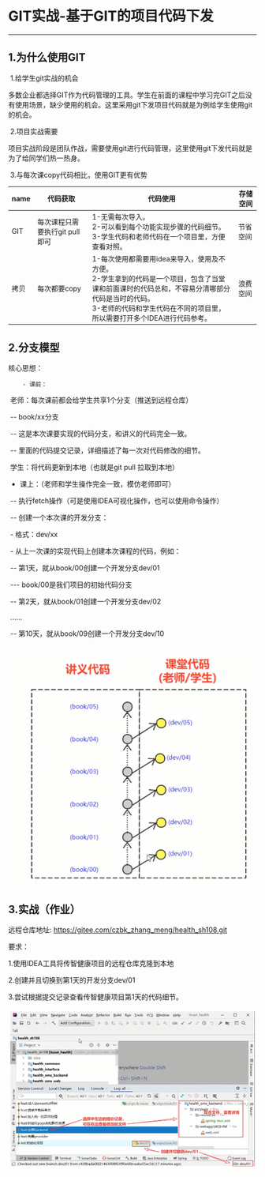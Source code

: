 # GIT实战-基于GIT的项目代码下发



---

## 1.为什么使用GIT

​		1.给学生git实战的机会

​				多数企业都选择GIT作为代码管理的工具。学生在前面的课程中学习完GIT之后没有使用场景，缺少使用的机会。这里采用git下发项目代码就是为例给学生使用git的机会。

​		2.项目实战需要

​				项目实战阶段是团队作战，需要使用git进行代码管理，这里使用git下发代码就是为了给同学们热一热身。

​		3.与每次课copy代码相比，使用GIT更有优势



| **name** | **代码获取**                   | **代码使用**                                                 | **存储空间** |
| -------- | ------------------------------ | ------------------------------------------------------------ | ------------ |
| GIT      | 每次课程只需要执行git pull即可 | 1-无需每次导入。<br> 2-可以看到每个功能实现步骤的代码细节。<br> 3-学生代码和老师代码在一个项目里，方便查看对照。 | 节省空间     |
| 拷贝     | 每次都要copy                   | 1-每次使用都需要用idea来导入，使用及不方便。<br> 2-学生拿到的代码是一个项目，包含了当堂课和前面课时的代码总和，不容易分清哪部分代码是当时的代码。<br> 3-老师的代码和学生代码在不同的项目里，所以需要打开多个IDEA进行代码参考。 | 浪费空间     |



## 2.分支模型

核心思想：

		- 课前：

​			老师：每次课前都会给学生共享1个分支（推送到远程仓库）

​				-- book/xx分支

​                --  这是本次课要实现的代码分支，和讲义的代码完全一致。

​               -- 里面的代码提交记录，详细描述了每一次对代码修改的细节。

​            学生：将代码更新到本地（也就是git pull 拉取到本地）

- 课上：（老师和学生操作完全一致，模仿老师即可）

​			-- 执行fetch操作（可是使用IDEA可视化操作，也可以使用命令操作）

​            -- 创建一个本次课的开发分支：

​					- 格式：dev/xx

​                    - 从上一次课的实现代码上创建本次课程的代码，例如： 

​                              -- 第1天，就从book/00创建一个开发分支dev/01

​                                          --- book/00是我们项目的初始代码分支 

​                              -- 第2天，就从book/01创建一个开发分支dev/02

​                                  ......

​                              -- 第10天，就从book/09创建一个开发分支dev/10

![code_casebook.png](./image/code_casebook.png)



## 3.实战（作业）

远程仓库地址: https://gitee.com/czbk_zhang_meng/health_sh108.git

要求：

1.使用IDEA工具将传智健康项目的远程仓库克隆到本地

2.创建并且切换到第1天的开发分支dev/01

3.尝试根据提交记录查看传智健康项目第1天的代码细节。

![book_cat.png](./image/book_cat.png)






